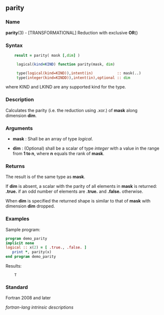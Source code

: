 ## parity

### **Name**

**parity**(3) - \[TRANSFORMATIONAL\] Reduction with exclusive **OR**()

### **Syntax**
```fortran
    result = parity( mask [,dim] )
```
```fortran
     logical(kind=KIND) function parity(mask, dim)

     type(logical(kind=KIND)),intent(in)           :: mask(..)
     type(integer(kind=KINDD)),intent(in),optional :: dim
```
where KIND and LKIND are any supported kind for the type.

### **Description**

Calculates the parity (i.e. the reduction using .xor.) of __mask__ along
dimension __dim__.

### **Arguments**

  - __mask__
    : Shall be an array of type _logical_.

  - __dim__
    : (Optional) shall be a scalar of type _integer_ with a value in the
    range from __1 to n__, where __n__ equals the rank of __mask__.

### **Returns**

The result is of the same type as __mask__.

If __dim__ is absent, a scalar with the parity of all elements in __mask__
is returned: __.true.__ if an odd number of elements are __.true.__
and __.false.__ otherwise.

When __dim__ is specified the returned shape is similar to that of
__mask__ with dimension __dim__ dropped.

### **Examples**

Sample program:
```fortran
program demo_parity
implicit none
logical :: x(2) = [ .true., .false. ]
   print *, parity(x)
end program demo_parity
````
Results:
```text
    T
```
### **Standard**

Fortran 2008 and later

 _fortran-lang intrinsic descriptions_
